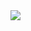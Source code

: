 <img src = "https://media.giphy.com/media/v1.Y2lkPTc5MGI3NjExNnVtcGR4MjIzbzNnNzRoOHN2NXJ6dHdncWg2Z2Y4NWI3aWNoYm12bCZlcD12MV9pbnRlcm5hbF9naWZfYnlfaWQmY3Q9Zw/ZGV91bpnHcERgnummW/giphy.gif](https://media.giphy.com/media/v1.Y2lkPTc5MGI3NjExNnVtcGR4MjIzbzNnNzRoOHN2NXJ6dHdncWg2Z2Y4NWI3aWNoYm12bCZlcD12MV9pbnRlcm5hbF9naWZfYnlfaWQmY3Q9Zw/ZGV91bpnHcERgnummW/giphy.gif)">

<!--
**Adil0710/Adil0710** is a ✨ _special_ ✨ repository because its `README.md` (this file) appears on your GitHub profile.

Here are some ideas to get you started:

- 🔭 I’m currently working on ...
- 🌱 I’m currently learning ...
- 👯 I’m looking to collaborate on ...
- 🤔 I’m looking for help with ...
- 💬 Ask me about ...
- 📫 How to reach me: ...
- 😄 Pronouns: ...
- ⚡ Fun fact: ...
-->
